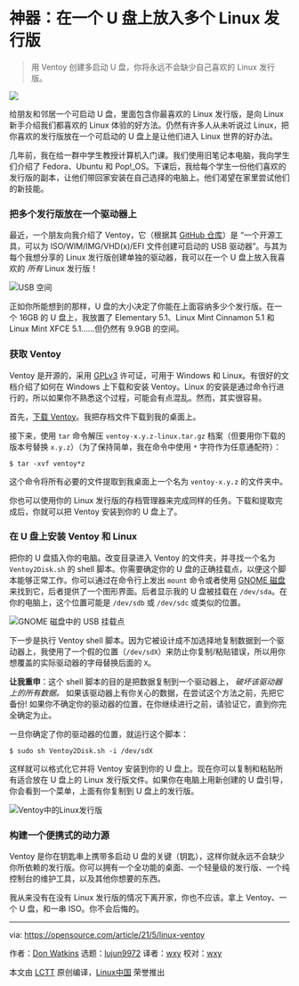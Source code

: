 [#]: subject: (Keep multiple Linux distros on a USB with this open source tool)
[#]: via: (https://opensource.com/article/21/5/linux-ventoy)
[#]: author: (Don Watkins https://opensource.com/users/don-watkins)
[#]: collector: (lujun9972)
[#]: translator: (wxy)
[#]: reviewer: (wxy)
[#]: publisher: ( )
[#]: url: ( )

神器：在一个 U 盘上放入多个 Linux 发行版
======

> 用 Ventoy 创建多启动 U 盘，你将永远不会缺少自己喜欢的 Linux 发行版。

![](https://img.linux.net.cn/data/attachment/album/202105/05/131432p5q7hh5cm7a8ffsd.jpg)

给朋友和邻居一个可启动 U 盘，里面包含你最喜欢的 Linux 发行版，是向 Linux 新手介绍我们都喜欢的 Linux 体验的好方法。仍然有许多人从未听说过 Linux，把你喜欢的发行版放在一个可启动的 U 盘上是让他们进入 Linux 世界的好办法。

几年前，我在给一群中学生教授计算机入门课。我们使用旧笔记本电脑，我向学生们介绍了 Fedora、Ubuntu 和 Pop!_OS。下课后，我给每个学生一份他们喜欢的发行版的副本，让他们带回家安装在自己选择的电脑上。他们渴望在家里尝试他们的新技能。

### 把多个发行版放在一个驱动器上

最近，一个朋友向我介绍了 Ventoy，它（根据其 [GitHub 仓库][2]）是 “一个开源工具，可以为 ISO/WIM/IMG/VHD(x)/EFI 文件创建可启动的 USB 驱动器”。与其为每个我想分享的 Linux 发行版创建单独的驱动器，我可以在一个 U 盘上放入我喜欢的 _所有_ Linux 发行版！

![USB 空间][3]

正如你所能想到的那样，U 盘的大小决定了你能在上面容纳多少个发行版。在一个 16GB 的 U 盘上，我放置了 Elementary 5.1、Linux Mint Cinnamon 5.1 和 Linux Mint XFCE 5.1......但仍然有 9.9GB 的空间。

### 获取 Ventoy

Ventoy 是开源的，采用 [GPLv3][5] 许可证，可用于 Windows 和 Linux。有很好的文档介绍了如何在 Windows 上下载和安装 Ventoy。Linux 的安装是通过命令行进行的，所以如果你不熟悉这个过程，可能会有点混乱。然而，其实很容易。

首先，[下载 Ventoy][6]。我把存档文件下载到我的桌面上。

接下来，使用 `tar` 命令解压 `ventoy-x.y.z-linux.tar.gz` 档案（但要用你下载的版本号替换 `x.y.z`）（为了保持简单，我在命令中使用 `*` 字符作为任意通配符）：

```
$ tar -xvf ventoy*z
```

这个命令将所有必要的文件提取到我桌面上一个名为 `ventoy-x.y.z` 的文件夹中。

你也可以使用你的 Linux 发行版的存档管理器来完成同样的任务。下载和提取完成后，你就可以把 Ventoy 安装到你的 U 盘上了。

### 在 U 盘上安装 Ventoy 和 Linux

把你的 U 盘插入你的电脑。改变目录进入 Ventoy 的文件夹，并寻找一个名为 `Ventoy2Disk.sh` 的 shell 脚本。你需要确定你的 U 盘的正确挂载点，以便这个脚本能够正常工作。你可以通过在命令行上发出 `mount` 命令或者使用 [GNOME 磁盘][7] 来找到它，后者提供了一个图形界面。后者显示我的 U 盘被挂载在 `/dev/sda`。在你的电脑上，这个位置可能是 `/dev/sdb` 或 `/dev/sdc` 或类似的位置。

![GNOME 磁盘中的 USB 挂载点][8]

下一步是执行 Ventoy shell 脚本。因为它被设计成不加选择地复制数据到一个驱动器上，我使用了一个假的位置（`/dev/sdX`）来防止你复制/粘贴错误，所以用你想覆盖的实际驱动器的字母替换后面的 `X`。

**让我重申**：这个 shell 脚本的目的是把数据复制到一个驱动器上， _破坏该驱动器上的所有数据。_ 如果该驱动器上有你关心的数据，在尝试这个方法之前，先把它备份! 如果你不确定你的驱动器的位置，在你继续进行之前，请验证它，直到你完全确定为止。

一旦你确定了你的驱动器的位置，就运行这个脚本：

```
$ sudo sh Ventoy2Disk.sh -i /dev/sdX
```

这样就可以格式化它并将 Ventoy 安装到你的 U 盘上。现在你可以复制和粘贴所有适合放在 U 盘上的 Linux 发行版文件。如果你在电脑上用新创建的 U 盘引导，你会看到一个菜单，上面有你复制到 U 盘上的发行版。

![Ventoy中的Linux发行版][9]

### 构建一个便携式的动力源

Ventoy 是你在钥匙串上携带多启动 U 盘的关键（钥匙），这样你就永远不会缺少你所依赖的发行版。你可以拥有一个全功能的桌面、一个轻量级的发行版、一个纯控制台的维护工具，以及其他你想要的东西。

我从来没有在没有 Linux 发行版的情况下离开家，你也不应该。拿上 Ventoy、一个 U 盘，和一串 ISO。你不会后悔的。

--------------------------------------------------------------------------------

via: https://opensource.com/article/21/5/linux-ventoy

作者：[Don Watkins][a]
选题：[lujun9972][b]
译者：[wxy](https://github.com/wxy)
校对：[wxy](https://github.com/wxy)

本文由 [LCTT](https://github.com/LCTT/TranslateProject) 原创编译，[Linux中国](https://linux.cn/) 荣誉推出

[a]: https://opensource.com/users/don-watkins
[b]: https://github.com/lujun9972
[1]: https://opensource.com/sites/default/files/styles/image-full-size/public/lead-images/markus-winkler-usb-unsplash.jpg?itok=5ZXDp0V4 (USB drive)
[2]: https://github.com/ventoy/Ventoy
[3]: https://opensource.com/sites/default/files/uploads/ventoy1.png (USB space)
[4]: https://creativecommons.org/licenses/by-sa/4.0/
[5]: https://www.ventoy.net/en/doc_license.html
[6]: https://github.com/ventoy/Ventoy/releases
[7]: https://wiki.gnome.org/Apps/Disks
[8]: https://opensource.com/sites/default/files/uploads/usb-mountpoint.png (USB mount point in GNOME Disks)
[9]: https://opensource.com/sites/default/files/uploads/ventoy_distros.jpg (Linux distros in Ventoy)
